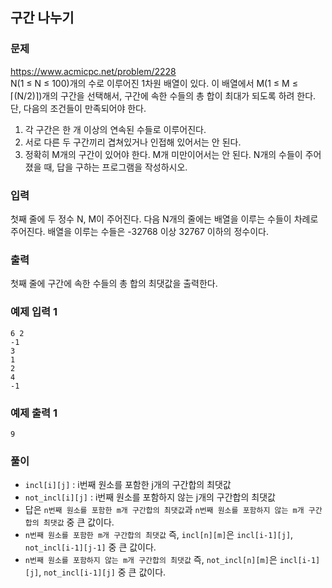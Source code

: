 ## 구간 나누기
### 문제
https://www.acmicpc.net/problem/2228  
N(1 ≤ N ≤ 100)개의 수로 이루어진 1차원 배열이 있다. 이 배열에서 M(1 ≤ M ≤ ⌈(N/2)⌉)개의 구간을 선택해서, 구간에 속한 수들의 총 합이 최대가 되도록 하려 한다. 단, 다음의 조건들이 만족되어야 한다.

1. 각 구간은 한 개 이상의 연속된 수들로 이루어진다.
2. 서로 다른 두 구간끼리 겹쳐있거나 인접해 있어서는 안 된다.
3. 정확히 M개의 구간이 있어야 한다. M개 미만이어서는 안 된다.
N개의 수들이 주어졌을 때, 답을 구하는 프로그램을 작성하시오.

### 입력
첫째 줄에 두 정수 N, M이 주어진다. 다음 N개의 줄에는 배열을 이루는 수들이 차례로 주어진다. 배열을 이루는 수들은 -32768 이상 32767 이하의 정수이다.

### 출력
첫째 줄에 구간에 속한 수들의 총 합의 최댓값을 출력한다.

### 예제 입력 1 
```
6 2
-1
3
1
2
4
-1
```

### 예제 출력 1
```
9
```

### 풀이
- `incl[i][j]` : i번째 원소를 포함한 j개의 구간합의 최댓값
- `not_incl[i][j]` : i번째 원소를 포함하지 않는 j개의 구간합의 최댓값
- 답은 `n번째 원소를 포함한 m개 구간합의 최댓값`과 `n번째 원소를 포함하지 않는 m개 구간합의 최댓값` 중 큰 값이다.
- `n번째 원소를 포함한 m개 구간합의 최댓값` 즉, `incl[n][m]`은 `incl[i-1][j]`, `not_incl[i-1][j-1]` 중 큰 값이다.
- `n번째 원소를 포함하지 않는 m개 구간합의 최댓값` 즉, `not_incl[n][m]`은 `incl[i-1][j]`, `not_incl[i-1][j]` 중 큰 값이다.